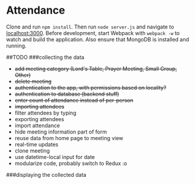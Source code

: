 # Attendance

Clone and run `npm install`. Then run `node server.js` and navigate to 
[localhost:3000](http://localhost:3000). Before development, start Webpack with `webpack -w` to watch
and build the application. Also ensure that MongoDB is installed and running.

##TODO
###collecting the data
* ~~add meeting category (Lord's Table, Prayer Meeting, Small Group, Other)~~
* ~~delete meeting~~
* ~~authentication to the app, with permissions based on locality?~~
* ~~authentication to database (backend stuff)~~
* ~~enter count of attendance instead of per-person~~
* ~~importing attendees~~
* filter attendees by typing
* exporting attendees
* import attendance
* hide meeting information part of form
* reuse data from home page to meeting view
* real-time updates
* clone meeting
* use datetime-local input for date
* modularize code, probably switch to Redux :o

###displaying the collected data
